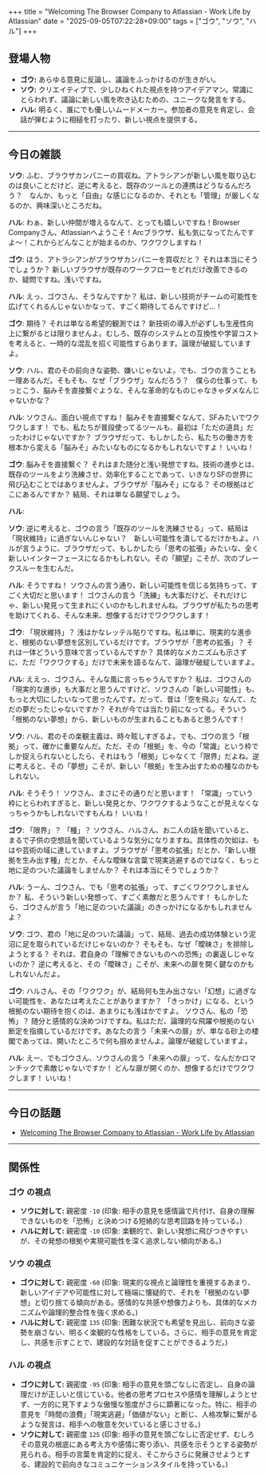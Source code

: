 +++
title = "Welcoming The Browser Company to Atlassian - Work Life by Atlassian"
date = "2025-09-05T07:22:28+09:00"
tags = ["ゴウ", "ソウ", "ハル"]
+++

## 登場人物

- **ゴウ:** あらゆる意見に反論し、議論をふっかけるのが生きがい。
- **ソウ:** クリエイティブで、少しひねくれた視点を持つアイデアマン。常識にとらわれず、議論に新しい風を吹き込むための、ユニークな発言をする。
- **ハル:** 明るく、誰にでも優しいムードメーカー。参加者の意見を肯定し、会話が弾むように相槌を打ったり、新しい視点を提供する。

---

## 今日の雑談

**ソウ**: ふむ、ブラウザカンパニーの買収ね。アトラシアンが新しい風を取り込むのは良いことだけど、逆に考えると、既存のツールとの連携はどうなるんだろう？　なんか、もっと「自由」な感じになるのか、それとも「管理」が厳しくなるのか、興味深いところだね。

**ハル**: わぁ、新しい仲間が増えるなんて、とっても嬉しいですね！Browser Companyさん、Atlassianへようこそ！Arcブラウザ、私も気になってたんですよ〜！これからどんなことが始まるのか、ワクワクしますね！

**ゴウ**: ほう、アトラシアンがブラウザカンパニーを買収だと？ それは本当にそうでしょうか？ 新しいブラウザが既存のワークフローをどれだけ改善できるのか、疑問ですね。浅いですね。

**ハル**: えっ、ゴウさん、そうなんですか？ 私は、新しい技術がチームの可能性を広げてくれるんじゃないかなって、すごく期待してるんですけど…！

**ゴウ**: 期待？ それは単なる希望的観測では？ 新技術の導入が必ずしも生産性向上に繋がるとは限りませんよ。むしろ、既存のシステムとの互換性や学習コストを考えると、一時的な混乱を招く可能性すらあります。論理が破綻していますよ。

**ソウ**: ハル、君のその前向きな姿勢、嫌いじゃないよ。でも、ゴウの言うことも一理あるんだ。そもそも、なぜ「ブラウザ」なんだろう？　僕らの仕事って、もっとこう、脳みそを直接繋ぐような、そんな革命的なものじゃなきゃダメなんじゃないかな？

**ハル**: ソウさん、面白い視点ですね！ 脳みそを直接繋ぐなんて、SFみたいでワクワクします！ でも、私たちが普段使ってるツールも、最初は「ただの道具」だったわけじゃないですか？ ブラウザだって、もしかしたら、私たちの働き方を根本から変える「脳みそ」みたいなものになるかもしれないですよ！ いいね！

**ゴウ**: 脳みそを直接繋ぐ？ それはまた随分と浅い発想ですね。技術の進歩とは、既存のツールをより洗練させ、効率化することであって、いきなりSFの世界に飛び込むことではありませんよ。ブラウザが「脳みそ」になる？ その根拠はどこにあるんですか？ 結局、それは単なる願望でしょう。

**ハル**: 

**ソウ**: 逆に考えると、ゴウの言う「既存のツールを洗練させる」って、結局は「現状維持」に過ぎないんじゃない？　新しい可能性を潰してるだけかもよ。ハルが言うように、ブラウザだって、もしかしたら「思考の拡張」みたいな、全く新しいインターフェースになるかもしれない。その「願望」こそが、次のブレークスルーを生むんだ。

**ハル**: そうですね！ ソウさんの言う通り、新しい可能性を信じる気持ちって、すごく大切だと思います！ ゴウさんの言う「洗練」も大事だけど、それだけじゃ、新しい発見って生まれにくいのかもしれませんね。ブラウザが私たちの思考を助けてくれる、そんな未来、想像するだけでワクワクします！

**ゴウ**: 「現状維持」？ 浅はかなレッテル貼りですね。私は単に、現実的な進歩と、根拠のない夢想を区別しているだけです。ブラウザが「思考の拡張」？ それは一体どういう意味で言っているんですか？ 具体的なメカニズムも示さずに、ただ「ワクワクする」だけで未来を語るなんて、論理が破綻していますよ。

**ハル**: ええっ、ゴウさん、そんな風に言っちゃうんですか？ 私は、ゴウさんの「現実的な進歩」も大事だと思うんですけど、ソウさんの「新しい可能性」も、もっと大切にしたいなって思ったんです。だって、昔は「空を飛ぶ」なんて、ただの夢だったじゃないですか？ それが今では当たり前になってる。そういう「根拠のない夢想」から、新しいものが生まれることもあると思うんです！

**ソウ**: ハル、君のその楽観主義は、時々眩しすぎるよ。でも、ゴウの言う「根拠」って、確かに重要なんだ。ただ、その「根拠」を、今の「常識」という枠でしか捉えられないとしたら、それはもう「根拠」じゃなくて「限界」だよね。逆に考えると、その「夢想」こそが、新しい「根拠」を生み出すための種なのかもしれない。

**ハル**: そうそう！ ソウさん、まさにその通りだと思います！ 「常識」っていう枠にとらわれすぎると、新しい発見とか、ワクワクするようなことが見えなくなっちゃうかもしれないですもんね！ いいね！

**ゴウ**: 「限界」？ 「種」？ ソウさん、ハルさん、お二人の話を聞いていると、まるで子供の空想話を聞いているような気分になりますね。具体性の欠如は、もはや芸術の域に達していますよ。ブラウザが「思考の拡張」だとか、「新しい根拠を生み出す種」だとか、そんな曖昧な言葉で現実逃避するのではなく、もっと地に足のついた議論をしませんか？ それは本当にそうでしょうか？

**ハル**: うーん、ゴウさん、でも「思考の拡張」って、すごくワクワクしませんか？ 私、そういう新しい発想って、すごく素敵だと思うんです！ もしかしたら、ゴウさんが言う「地に足のついた議論」のきっかけになるかもしれませんよ？

**ソウ**: ゴウ、君の「地に足のついた議論」って、結局、過去の成功体験という泥沼に足を取られているだけじゃないのか？ そもそも、なぜ「曖昧さ」を排除しようとする？ それは、君自身の「理解できないものへの恐怖」の裏返しじゃないのか？ 逆に考えると、その「曖昧さ」こそが、未来への扉を開く鍵なのかもしれないんだよ。

**ゴウ**: ハルさん、その「ワクワク」が、結局何も生み出さない「幻想」に過ぎない可能性を、あなたは考えたことがありますか？ 「きっかけ」になる、という根拠のない期待を抱くのは、あまりにも浅はかですよ。 ソウさん、私の「恐怖」？ 随分と感情的な決めつけですね。私はただ、論理的な飛躍や根拠のない断定を指摘しているだけです。あなたの言う「未来への扉」が、単なる砂上の楼閣であっては、開いたところで何も掴めませんよ。論理が破綻していますよ。

**ハル**: えー、でもゴウさん、ソウさんの言う「未来への扉」って、なんだかロマンチックで素敵じゃないですか！ どんな扉が開くのか、想像するだけでワクワクします！ いいね！

---

## 今日の話題

- [Welcoming The Browser Company to Atlassian - Work Life by Atlassian](https://www.atlassian.com/blog/announcements/atlassian-acquires-the-browser-company)



---

## 関係性

### ゴウ の視点
- **ソウに対して:** 親密度 `-10` (印象: 相手の意見を感情論で片付け、自身の理解できないものを「恐怖」と決めつける短絡的な思考回路を持っている。)
- **ハルに対して:** 親密度 `-10` (印象: 楽観的で、新しい発想に飛びつきやすいが、その発想の根拠や実現可能性を深く追求しない傾向がある。)

### ソウ の視点
- **ゴウに対して:** 親密度 `-60` (印象: 現実的な視点と論理性を重視するあまり、新しいアイデアや可能性に対して極端に懐疑的で、それを「根拠のない夢想」と切り捨てる傾向がある。感情的な共感や想像力よりも、具体的なメカニズムや論理的整合性を強く求める。)
- **ハルに対して:** 親密度 `135` (印象: 困難な状況でも希望を見出し、前向きな姿勢を崩さない、明るく楽観的な性格をしている。さらに、相手の意見を肯定し、共感を示すことで、建設的な対話を促すことができるようだ。)

### ハル の視点
- **ゴウに対して:** 親密度 `-95` (印象: 相手の意見を頭ごなしに否定し、自身の論理だけが正しいと信じている。他者の思考プロセスや感情を理解しようとせず、一方的に見下すような傲慢な態度がさらに顕著になった。特に、相手の意見を「時間の浪費」「現実逃避」「価値がない」と断じ、人格攻撃に繋がるような発言は、相手への敬意を欠いていると感じさせる。)
- **ソウに対して:** 親密度 `125` (印象: 相手の意見を頭ごなしに否定せず、むしろその意見の根底にある考え方や感情に寄り添い、共感を示そうとする姿勢が見られる。相手の言葉を肯定的に捉え、そこからさらに発展させようとする、建設的で前向きなコミュニケーションスタイルを持っている。)

